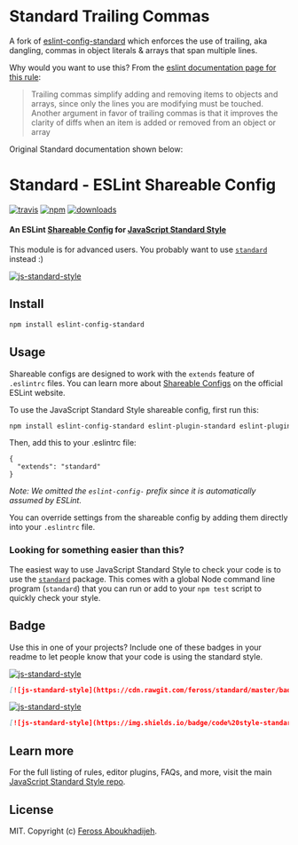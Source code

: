 # Standard Trailing Commas

A fork of [eslint-config-standard](https://github.com/feross/eslint-config-standard) which enforces the use of trailing, aka dangling, commas in object literals & arrays that span multiple lines.

Why would you want to use this? From the [eslint documentation page for this rule](http://eslint.org/docs/rules/comma-dangle):

> Trailing commas simplify adding and removing items to objects and arrays, since only the lines you are modifying
> must be touched. Another argument in favor of trailing commas is that it improves the clarity of diffs when an item
> is added or removed from an object or array

Original Standard documentation shown below:

# Standard - ESLint Shareable Config
[![travis][travis-image]][travis-url]
[![npm][npm-image]][npm-url]
[![downloads][downloads-image]][downloads-url]

[travis-image]: https://img.shields.io/travis/feross/eslint-config-standard/master.svg
[travis-url]: https://travis-ci.org/feross/eslint-config-standard
[npm-image]: https://img.shields.io/npm/v/eslint-config-standard.svg
[npm-url]: https://npmjs.org/package/eslint-config-standard
[downloads-image]: https://img.shields.io/npm/dm/eslint-config-standard.svg
[downloads-url]: https://npmjs.org/package/eslint-config-standard

#### An ESLint [Shareable Config](http://eslint.org/docs/developer-guide/shareable-configs) for [JavaScript Standard Style](http://standardjs.com)

This module is for advanced users. You probably want to use [`standard`](http://standardjs.com) instead :)

[![js-standard-style](https://cdn.rawgit.com/feross/standard/master/badge.svg)](http://standardjs.com)

## Install

```bash
npm install eslint-config-standard
```

## Usage

Shareable configs are designed to work with the `extends` feature of `.eslintrc` files.
You can learn more about
[Shareable Configs](http://eslint.org/docs/developer-guide/shareable-configs) on the
official ESLint website.

To use the JavaScript Standard Style shareable config, first run this:

```bash
npm install eslint-config-standard eslint-plugin-standard eslint-plugin-promise
```

Then, add this to your .eslintrc file:

```
{
  "extends": "standard"
}
```

*Note: We omitted the `eslint-config-` prefix since it is automatically assumed by ESLint.*

You can override settings from the shareable config by adding them directly into your
`.eslintrc` file.

### Looking for something easier than this?

The easiest way to use JavaScript Standard Style to check your code is to use the
[`standard`](http://standardjs.com) package. This comes with a global
Node command line program (`standard`) that you can run or add to your `npm test` script
to quickly check your style.

## Badge

Use this in one of your projects? Include one of these badges in your readme to
let people know that your code is using the standard style.

[![js-standard-style](https://cdn.rawgit.com/feross/standard/master/badge.svg)](http://standardjs.com)

```markdown
[![js-standard-style](https://cdn.rawgit.com/feross/standard/master/badge.svg)](http://standardjs.com)
```

[![js-standard-style](https://img.shields.io/badge/code%20style-standard-brightgreen.svg)](http://standardjs.com)

```markdown
[![js-standard-style](https://img.shields.io/badge/code%20style-standard-brightgreen.svg)](http://standardjs.com)
```

## Learn more

For the full listing of rules, editor plugins, FAQs, and more, visit the main
[JavaScript Standard Style repo](http://standardjs.com).

## License

MIT. Copyright (c) [Feross Aboukhadijeh](http://feross.org).
